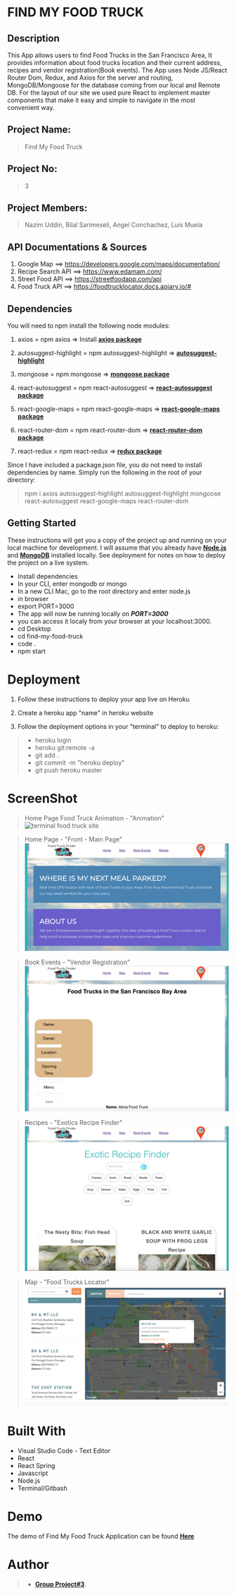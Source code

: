 FIND MY FOOD TRUCK
==================

## Description

This App allows users to find Food Trucks in the San Francisco Area, It provides information about food trucks location and their current address, recipes and vendor registration(Book events). The App uses Node JS/React Router Dom, Redux, and Axios for the server and routing, MongoDB/Mongoose for the database coming from our local and Remote DB. For the layout of our site we used pure React to implement master components that make it easy and simple to navigate in the most convenient way.

## Project Name:
> Find My Food Truck

## Project No:
> 3

## Project Members:
> Nazim Uddin, Bilal Sarimeseli, Angel Conchachez, Luis Muela

## API Documentations & Sources
1. Google Map ==> https://developers.google.com/maps/documentation/
2. Recipe Search API ==> https://www.edamam.com/
3. Street Food API ==> https://streetfoodapp.com/api
4. Food Truck API ==> https://foodtrucklocator.docs.apiary.io/#

## Dependencies

You will need to npm install the following node modules:
1. axios = npm axios => Install **[axios package](https://www.npmjs.com/package/axios)**
2. autosuggest-highlight = npm autosuggest-highlight => **[autosuggest-highlight](https://www.npmjs.com/package/autosuggest-highlight)**
3. mongoose = npm mongoose => **[mongoose package](https://www.npmjs.com/package/mongoose)**
4. react-autosuggest = npm react-autosuggest => **[react-autosuggest package](https://www.npmjs.com/package/react-autosuggest)**
5. react-google-maps = npm react-google-maps => **[react-google-maps package](https://www.npmjs.com/package/react-google-maps)**
6. react-router-dom = npm react-router-dom => **[react-router-dom package](https://www.npmjs.com/package/react-router-dom)**

7. react-redux = npm react-redux => **[redux package](https://www.npmjs.com/package/redux)**

Since I have included a package.json file, you do not need to install dependencies by name. Simply run the following in the root of your directory:

> npm i axios autosuggest-highlight autosuggest-highlight mongoose react-autosuggest react-google-maps react-router-dom 

## Getting Started

These instructions will get you a copy of the project up and running on your local machine for development. I will assume that you already have **[Node.js](https://nodejs.org/en/)** and **[MongoDB](https://www.mongodb.com/)** installed locally. See deployment for notes on how to deploy the project on a live system.

* Install dependencies
* In your CLI, enter mongodb or mongo
* In a new CLI Mac, go to the root directory and enter node.js
* in browser
* export PORT=3000
* The app will now be running locally on ***PORT=3000***
* you can access it localy from your browser at your localhost:3000.
* cd Desktop
* cd find-my-food-truck
* code .
* npm start

# Deployment

1. Follow these instructions to deploy your app live on Heroku

2. Create a heroku app "name" in heroku website
3.  Follow the deployment options in your "terminal" to deploy to heroku:
>- heroku login
>- heroku git:remote -a <app name>
>- git add .
>- git commit -m "heroku deploy"
>- git push heroku master

# ScreenShot

>Home Page Food Truck Animation - "Animation"
![terminal food truck site](food-truck-finder/public/images/screenshoot.png)

>Home Page - "Front - Main Page"
![terminal food truck site](food-truck-finder/public/images/screenshoot1.png)

>Book Events - "Vendor Registration"
![terminal food truck site](food-truck-finder/public/images/screenshoot2.png)

>Recipes - "Exotics Recipe Finder"
![terminal food truck site](food-truck-finder/public/images/screenshoot3.png)

>Map - "Food Trucks Locator"
![terminal food truck site](food-truck-finder/public/images/screenshoot4.png)


# Built With

- Visual Studio Code - Text Editor
- React
- React Spring
- Javascript
- Node.js
- Terminal/Gitbash

# Demo
The demo of Find My Food Truck Application can be found **[Here](http://foodtruck-finder.s3-website-us-west-1.amazonaws.com/)**

# Author

>-  **[Group Project#3](https://github.com/codifyme/find-my-food-truck)**. 

